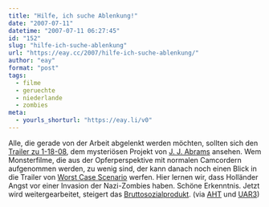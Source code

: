 ```yaml
---
title: "Hilfe, ich suche Ablenkung!"
date: "2007-07-11"
datetime: "2007-07-11 06:27:45"
id: "152"
slug: "hilfe-ich-suche-ablenkung"
url: "https://eay.cc/2007/hilfe-ich-suche-ablenkung/"
author: "eay"
format: "post"
tags:
  - filme
  - geruechte
  - niederlande
  - zombies
meta:
  - yourls_shorturl: "https://eay.li/v0"
---
```


Alle, die gerade von der Arbeit abgelenkt werden möchten, sollten sich den [Trailer zu 1-18-08](http://www.apple.com/trailers/paramount/11808/medium.html), dem mysteriösen Projekt von [J. J. Abrams](//eay.cc/2007/clash-of-the-fanboys/) ansehen. Wem Monsterfilme, die aus der Opferperspektive mit normalen Camcordern aufgenommen werden, zu wenig sind, der kann danach noch einen Blick in die Trailer von [Worst Case Scenario](http://www.gorehoundinc.com/) werfen. Hier lernen wir, dass Holländer Angst vor einer Invasion der Nazi-Zombies haben. Schöne Erkenntnis. Jetzt wird weitergearbeitet, steigert das [Bruttosozialprodukt](http://www.stlyrics.com/songs/g/geiersturzflug14984/bruttosozialprodukt400506.html). (via [AHT](http://blog.affenheimtheater.de/2007/07/09/1-18-08-cloverfield-trailer-im-quicktime-format/) und [UAR3](http://uarrr.org/blog/10-07-2007/worst-case-scenario/))
